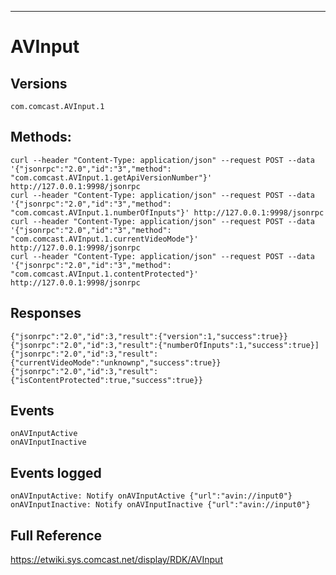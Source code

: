 -----------------
# AVInput

## Versions
`com.comcast.AVInput.1`

## Methods:
```
curl --header "Content-Type: application/json" --request POST --data '{"jsonrpc":"2.0","id":"3","method": "com.comcast.AVInput.1.getApiVersionNumber"}' http://127.0.0.1:9998/jsonrpc
curl --header "Content-Type: application/json" --request POST --data '{"jsonrpc":"2.0","id":"3","method": "com.comcast.AVInput.1.numberOfInputs"}' http://127.0.0.1:9998/jsonrpc
curl --header "Content-Type: application/json" --request POST --data '{"jsonrpc":"2.0","id":"3","method": "com.comcast.AVInput.1.currentVideoMode"}' http://127.0.0.1:9998/jsonrpc
curl --header "Content-Type: application/json" --request POST --data '{"jsonrpc":"2.0","id":"3","method": "com.comcast.AVInput.1.contentProtected"}' http://127.0.0.1:9998/jsonrpc
```
## Responses
```
{"jsonrpc":"2.0","id":3,"result":{"version":1,"success":true}}
{"jsonrpc":"2.0","id":3,"result":{"numberOfInputs":1,"success":true}]
{"jsonrpc":"2.0","id":3,"result":{"currentVideoMode":"unknownp","success":true}}
{"jsonrpc":"2.0","id":3,"result":{"isContentProtected":true,"success":true}}
```

## Events
```
onAVInputActive
onAVInputInactive
```
## Events logged
```
onAVInputActive: Notify onAVInputActive {"url":"avin://input0"}
onAVInputInactive: Notify onAVInputInactive {"url":"avin://input0"}
```

## Full Reference
https://etwiki.sys.comcast.net/display/RDK/AVInput

